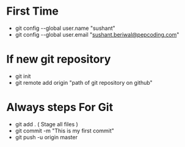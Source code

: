 # First Time
* git config --global user.name  "sushant"
* git config --global user.email "sushant.beriwal@pepcoding.com"

# If new git repository
* git init
* git remote add origin "path of git repository on github"

# Always steps For Git
* git add . ( Stage all files )
* git commit -m "This is my first commit"
* git push -u origin master
